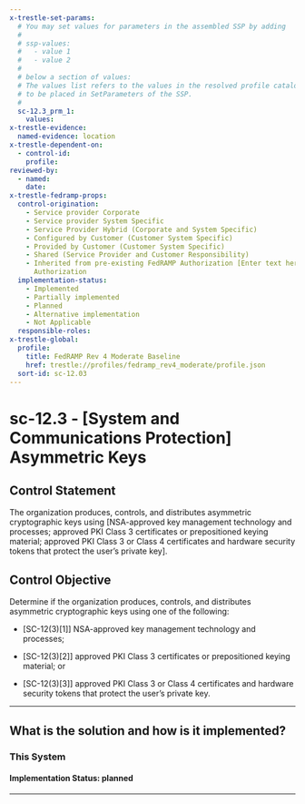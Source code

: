 ```yaml
---
x-trestle-set-params:
  # You may set values for parameters in the assembled SSP by adding
  #
  # ssp-values:
  #   - value 1
  #   - value 2
  #
  # below a section of values:
  # The values list refers to the values in the resolved profile catalog, and the ssp-values represent new values
  # to be placed in SetParameters of the SSP.
  #
  sc-12.3_prm_1:
    values:
x-trestle-evidence:
  named-evidence: location
x-trestle-dependent-on:
  - control-id:
    profile:
reviewed-by:
  - named:
    date:
x-trestle-fedramp-props:
  control-origination:
    - Service provider Corporate
    - Service provider System Specific
    - Service Provider Hybrid (Corporate and System Specific)
    - Configured by Customer (Customer System Specific)
    - Provided by Customer (Customer System Specific)
    - Shared (Service Provider and Customer Responsibility)
    - Inherited from pre-existing FedRAMP Authorization [Enter text here], Date of
      Authorization
  implementation-status:
    - Implemented
    - Partially implemented
    - Planned
    - Alternative implementation
    - Not Applicable
  responsible-roles:
x-trestle-global:
  profile:
    title: FedRAMP Rev 4 Moderate Baseline
    href: trestle://profiles/fedramp_rev4_moderate/profile.json
  sort-id: sc-12.03
---
```


# sc-12.3 - \[System and Communications Protection\] Asymmetric Keys

## Control Statement

The organization produces, controls, and distributes asymmetric cryptographic keys using [NSA-approved key management technology and processes; approved PKI Class 3 certificates or prepositioned keying material; approved PKI Class 3 or Class 4 certificates and hardware security tokens that protect the user’s private key].

## Control Objective

Determine if the organization produces, controls, and distributes asymmetric cryptographic keys using one of the following:

- \[SC-12(3)[1]\] NSA-approved key management technology and processes;

- \[SC-12(3)[2]\] approved PKI Class 3 certificates or prepositioned keying material; or

- \[SC-12(3)[3]\] approved PKI Class 3 or Class 4 certificates and hardware security tokens that protect the user’s private key.

______________________________________________________________________

## What is the solution and how is it implemented?

<!-- For implementation status enter one of: implemented, partial, planned, alternative, not-applicable -->

<!-- Note that the list of rules under ### Rules: is read-only and changes will not be captured after assembly to JSON -->

### This System

<!-- Add implementation prose for the main This System component for control: sc-12.3 -->

#### Implementation Status: planned

______________________________________________________________________
